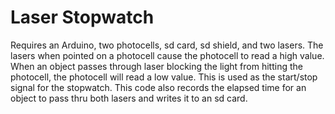 # Laser Stopwatch
Requires an Arduino, two photocells, sd card, sd shield, and two lasers. The lasers when pointed on a photocell cause the photocell to read a high value. When an object passes through laser blocking the light from hitting the photocell, the photocell will read a low value. This is used as the start/stop signal for the stopwatch. This code also records the elapsed time for an object to pass thru both lasers and writes it to an sd card.
